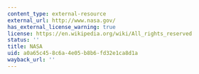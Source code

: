 ```yaml
---
content_type: external-resource
external_url: http://www.nasa.gov/
has_external_license_warning: true
license: https://en.wikipedia.org/wiki/All_rights_reserved
status: ''
title: NASA
uid: a0a65c45-8c6a-4e05-b8b6-fd32e1ca8d1a
wayback_url: ''
---
```

